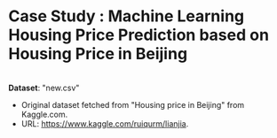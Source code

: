 # Case Study : Machine Learning Housing Price Prediction based on Housing Price in Beijing


<br>
<b>Dataset</b>: "new.csv"

- Original dataset fetched from "Housing price in Beijing" from Kaggle.com.
- URL: https://www.kaggle.com/ruiqurm/lianjia.
